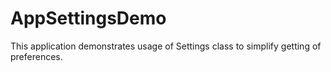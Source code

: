 # AppSettingsDemo
This application demonstrates usage of Settings class to simplify getting of preferences.
